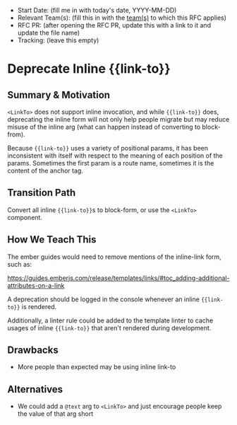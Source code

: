 - Start Date: (fill me in with today's date, YYYY-MM-DD)
- Relevant Team(s): (fill this in with the [team(s)](README.md#relevant-teams) to which this RFC applies)
- RFC PR: (after opening the RFC PR, update this with a link to it and update the file name)
- Tracking: (leave this empty)

# Deprecate Inline {{link-to}}

## Summary & Motivation

`<LinkTo>` does not support inline invocation, and while `{{link-to}}` does, deprecating the inline form will not only help people migrate but may reduce misuse of the inline arg (what can happen instead of converting to block-from).

Because `{{link-to}}` uses a variety of positional params, it has been inconsistent with itself with respect to the meaning of each position of the params. Sometimes the first param is a route name, sometimes it is the content of the anchor tag.

## Transition Path

Convert all inline `{{link-to}}`s to block-form, or use the `<LinkTo>` component.

## How We Teach This

The ember guides would need to remove mentions of the inline-link form, such as:

https://guides.emberjs.com/release/templates/links/#toc_adding-additional-attributes-on-a-link

A deprecation should be logged in the console whenever an inline `{{link-to}}` is rendered.

Additionally, a linter rule could be added to the template linter to cache usages of inline `{{link-to}}` that aren't rendered during  development.

## Drawbacks

- More people than expected may be using inline link-to

## Alternatives

- We could add a `@text` arg to `<LinkTo>` and just encourage people keep the value of that arg short
